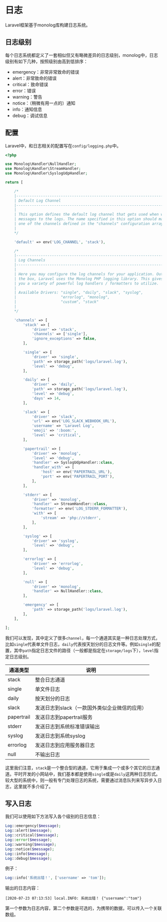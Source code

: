 # 日志

Laravel框架基于monolog库构建日志系统。

## 日志级别

每个日志系统都定义了一套相似但又有略微差异的日志级别，monolog中，日志级别有如下几种，按照级别由高到低排序：

* emergency：非常非常致命的错误
* alert：非常致命的错误
* critical：致命错误
* error：错误
* warning：警告
* notice：（稍微有用一点的）通知
* info：通知信息
* debug：调试信息

## 配置

Laravel中，和日志相关的配置写在`config/logging.php`中。

```php
<?php

use Monolog\Handler\NullHandler;
use Monolog\Handler\StreamHandler;
use Monolog\Handler\SyslogUdpHandler;

return [

    /*
    |--------------------------------------------------------------------------
    | Default Log Channel
    |--------------------------------------------------------------------------
    |
    | This option defines the default log channel that gets used when writing
    | messages to the logs. The name specified in this option should match
    | one of the channels defined in the "channels" configuration array.
    |
    */

    'default' => env('LOG_CHANNEL', 'stack'),

    /*
    |--------------------------------------------------------------------------
    | Log Channels
    |--------------------------------------------------------------------------
    |
    | Here you may configure the log channels for your application. Out of
    | the box, Laravel uses the Monolog PHP logging library. This gives
    | you a variety of powerful log handlers / formatters to utilize.
    |
    | Available Drivers: "single", "daily", "slack", "syslog",
    |                    "errorlog", "monolog",
    |                    "custom", "stack"
    |
    */

    'channels' => [
        'stack' => [
            'driver' => 'stack',
            'channels' => ['single'],
            'ignore_exceptions' => false,
        ],

        'single' => [
            'driver' => 'single',
            'path' => storage_path('logs/laravel.log'),
            'level' => 'debug',
        ],

        'daily' => [
            'driver' => 'daily',
            'path' => storage_path('logs/laravel.log'),
            'level' => 'debug',
            'days' => 14,
        ],

        'slack' => [
            'driver' => 'slack',
            'url' => env('LOG_SLACK_WEBHOOK_URL'),
            'username' => 'Laravel Log',
            'emoji' => ':boom:',
            'level' => 'critical',
        ],

        'papertrail' => [
            'driver' => 'monolog',
            'level' => 'debug',
            'handler' => SyslogUdpHandler::class,
            'handler_with' => [
                'host' => env('PAPERTRAIL_URL'),
                'port' => env('PAPERTRAIL_PORT'),
            ],
        ],

        'stderr' => [
            'driver' => 'monolog',
            'handler' => StreamHandler::class,
            'formatter' => env('LOG_STDERR_FORMATTER'),
            'with' => [
                'stream' => 'php://stderr',
            ],
        ],

        'syslog' => [
            'driver' => 'syslog',
            'level' => 'debug',
        ],

        'errorlog' => [
            'driver' => 'errorlog',
            'level' => 'debug',
        ],

        'null' => [
            'driver' => 'monolog',
            'handler' => NullHandler::class,
        ],

        'emergency' => [
            'path' => storage_path('logs/laravel.log'),
        ],
    ],

];
```

我们可以发现，其中定义了很多`channel`，每一个通道其实是一种日志处理方式，比如`single`代表单文件日志，`daily`代表按天划分的日志文件等。例如`single`的配置，其中`path`指定日志文件的路径（一般都是指定在`storage/logs`下），`level`指定日志级别。

| 通道类型   | 说明                                        |
| ---------- | ------------------------------------------ |
| stack      | 整合日志通道                                |
| single     | 单文件日志                                  |
| daily      | 按天划分的日志                              |
| slack      | 发送日志到slack（一款国外类似企业微信的应用） |
| papertrail | 发送日志到papertrail服务                    |
| stderr     | 发送日志到系统标准错误输出                  |
| syslog     | 发送日志到系统syslog                        |
| errorlog   | 发送日志到应用服务器日志                    |
| null       | 不输出日志                                  |

这里我们注意，`stack`是一个整合型的通道，它用于集成一个或多个其它的日志通道。平时开发的小网站中，我们基本都是使用`single`或是`daily`这两种日志形式。较大型的系统中，则一般有专门处理日志的系统，需要通过消息队列来写异步入日志，这里就不多介绍了。

## 写入日志

我们可以使用如下方法写入各个级别的日志信息：

```php
Log::emergency($message);
Log::alert($message);
Log::critical($message);
Log::error($message);
Log::warning($message);
Log::notice($message);
Log::info($message);
Log::debug($message);
```

例子：

```php
Log::info('系统出错！', ['username' => 'tom']);
```

输出的日志内容：
```
[2020-07-23 07:13:53] local.INFO: 系统出错！ {"username":"tom"} 
```

第一个参数为日志内容，第二个参数是可选的，为携带的数据，可以传入一个关联数组。
